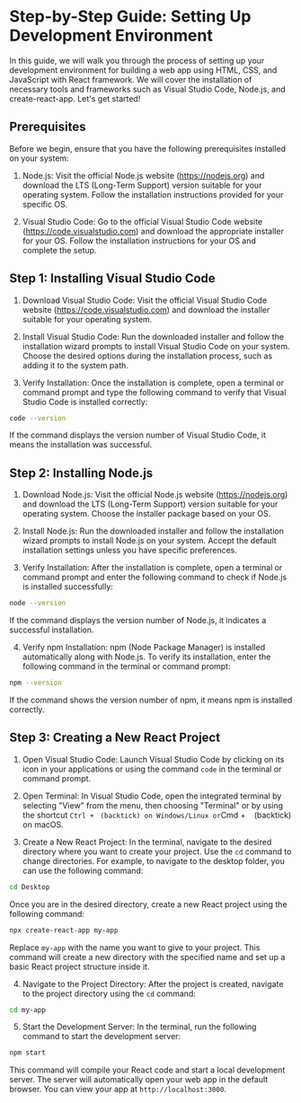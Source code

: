 # Step-by-Step Guide: Setting Up Development Environment

In this guide, we will walk you through the process of setting up your development environment for building a web app using HTML, CSS, and JavaScript with React framework. We will cover the installation of necessary tools and frameworks such as Visual Studio Code, Node.js, and create-react-app. Let's get started!

## Prerequisites

Before we begin, ensure that you have the following prerequisites installed on your system:

1. Node.js: Visit the official Node.js website (https://nodejs.org) and download the LTS (Long-Term Support) version suitable for your operating system. Follow the installation instructions provided for your specific OS.

2. Visual Studio Code: Go to the official Visual Studio Code website (https://code.visualstudio.com) and download the appropriate installer for your OS. Follow the installation instructions for your OS and complete the setup.

## Step 1: Installing Visual Studio Code

1. Download Visual Studio Code: Visit the official Visual Studio Code website (https://code.visualstudio.com) and download the installer suitable for your operating system.

2. Install Visual Studio Code: Run the downloaded installer and follow the installation wizard prompts to install Visual Studio Code on your system. Choose the desired options during the installation process, such as adding it to the system path.

3. Verify Installation: Once the installation is complete, open a terminal or command prompt and type the following command to verify that Visual Studio Code is installed correctly:

```bash
code --version
```

If the command displays the version number of Visual Studio Code, it means the installation was successful.

## Step 2: Installing Node.js

1. Download Node.js: Visit the official Node.js website (https://nodejs.org) and download the LTS (Long-Term Support) version suitable for your operating system. Choose the installer package based on your OS.

2. Install Node.js: Run the downloaded installer and follow the installation wizard prompts to install Node.js on your system. Accept the default installation settings unless you have specific preferences.

3. Verify Installation: After the installation is complete, open a terminal or command prompt and enter the following command to check if Node.js is installed successfully:

```bash
node --version
```

If the command displays the version number of Node.js, it indicates a successful installation.

4. Verify npm Installation: npm (Node Package Manager) is installed automatically along with Node.js. To verify its installation, enter the following command in the terminal or command prompt:

```bash
npm --version
```

If the command shows the version number of npm, it means npm is installed correctly.

## Step 3: Creating a New React Project

1. Open Visual Studio Code: Launch Visual Studio Code by clicking on its icon in your applications or using the command `code` in the terminal or command prompt.

2. Open Terminal: In Visual Studio Code, open the integrated terminal by selecting "View" from the menu, then choosing "Terminal" or by using the shortcut `Ctrl + ` ` (backtick) on Windows/Linux or `Cmd + ` ` (backtick) on macOS.

3. Create a New React Project: In the terminal, navigate to the desired directory where you want to create your project. Use the `cd` command to change directories. For example, to navigate to the desktop folder, you can use the following command:

```bash
cd Desktop
```

Once you are in the desired directory, create a new React project using the following command:

```bash
npx create-react-app my-app
```

Replace `my-app` with the name you want to give to your project. This command will create a new directory with the specified name and set up a basic React project structure inside it.



4. Navigate to the Project Directory: After the project is created, navigate to the project directory using the `cd` command:

```bash
cd my-app
```

5. Start the Development Server: In the terminal, run the following command to start the development server:

```bash
npm start
```

This command will compile your React code and start a local development server. The server will automatically open your web app in the default browser. You can view your app at `http://localhost:3000`.

